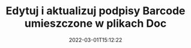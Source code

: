 ---
############################# Static ############################
layout: "auto-gen-signature"
date: 2022-03-01T15:12:22
draft: false
operation: Update
signaturetype: Barcode
fileformat: Doc
productName: .NET
lang: pl
productCode: net
otherformats: pdf doc docx docm dot dotm dotx odt ott rtf xls xlsx xlsm xlsb csv ods ots xltx xltm ppt pptx pps ppsx odp otp potx potm pptm ppsm
breadcrumb: Put Barcode signature on Doc for C#

############################# Head ############################
head_title: "Zaktualizuj podpisy Barcode umieszczone w plikach Doc za pomocą C#"
head_description: "Użyj prostego i łatwego do zrozumienia kodu .NET do aktualizacji podpisów Barcode w podpisanych dokumentach Doc."

############################# Header ############################
title: "Edytuj i aktualizuj podpisy Barcode umieszczone w plikach Doc"
description: "Interfejs API dla .NET zapewnia funkcjonalność aktualizacji podpisów Barcode w dokumentach Doc. Zaktualizuj podpisy elektroniczne w swoich dokumentach Doc za pomocą kilku linijek kodu C# szybko i łatwo."
bg_image: "https://cms.admin.containerize.com/templates/aspose/App_Themes/V3/images/bg/header1.png"
bg_overlay: false
button:
    enable: true

############################# SubMenu ############################
submenu:
    enable: true

    left:
        img_alt: "GroupDocs.Signature for .NET"
        image: "https://cms.admin.containerize.com/templates/groupdocs/images/product-logos/90x90-noborder/groupdocs-signature-net.png"
        product: "GroupDocs.Signature"
        platform: ".NET"



############################# About ############################
about:
    enable: true
    title: "Dowiedz się więcej o funkcjach interfejsu API GroupDocs.Signature for .NET"
    content: |
        Funkcjonalność interfejsu API [GroupDocs.Signature for .NET](https://products.groupdocs.com/signature/net/) obejmuje szeroki wybór środków do przetwarzania na żądanie formatów dokumentów przy użyciu podpisów elektronicznych. Obsługiwane jest szerokie spektrum podpisów elektronicznych, takich jak teksty, obrazy, certyfikaty cyfrowe, kody kreskowe, kody QR, pieczątki czy metadane. Klienci mogą dodawać, usuwać, edytować, sprawdzać lub wyszukiwać podpisy cyfrowe w plikach PDF, dokumentach MS Word, skoroszytach MS Excel, prezentacjach MS PowerPoint, plikach Adobe Photoshop i różnych formatach graficznych. Dostępnych jest wiele przydatnych funkcji i ustawień.
    

############################# Steps ############################
steps:
    enable: true
    title_left: "Jak zmienić podpisy Barcode w dokumencie Doc?"
    content_left: |
        [GroupDocs.Signature for .NET](https://products.groupdocs.com/signature/net/) zawiera przydatne funkcje, takie jak aktualizacja podpisów Barcode umieszczonych w dokumentach Doc. Umożliwia zmianę funkcji podpisów bez dodatkowego kodu.
        
        * Na początek utwórz obiekt Signature przekazujący jako ścieżkę parametru konstruktora do dokumentu, który ma zostać zaktualizowany.
        * Następnie utwórz instancję odpowiedniego konkretnego obiektu podpisu i ustaw jego identyfikator oraz właściwości, które należy zmienić.
        * Na koniec wywołaj metodę Update Signature, przekazując konkretny obiekt podpisu.
        * Przeprowadź aktualizację wyników do Twojego powiadomienia.

    title_right: "wymagania systemowe"
    content_right: |
        GroupDocs.Signature for .NET są obsługiwane na wszystkich głównych platformach i systemach operacyjnych. Przed wykonaniem poniższego kodu upewnij się, że masz zainstalowane w systemie następujące wymagania wstępne.

        * Systemy operacyjne: Microsoft Windows, Linux, MacOS
        * Środowiska programistyczne: Microsoft Visual Studio, Xamarin, MonoDevelop
        * Frameworks: .NET Framework, .NET Standard, .NET Core, Mono
        * Pobierz najnowszą wersję GroupDocs.Signature for .NET z [Nuget](https://www.nuget.org/packages/groupdocs.signature)
         
    code: |
        ```csharp    
                
        // Set up input Doc file
        string filePath = "input.doc";

        // Instantiate Signature for input file
        using (GroupDocs.Signature.Signature signature = new GroupDocs.Signature.Signature(filePath))
        {
                // Id of signature which is supposed to be updated
                // such Id might be got as a result of search operation
                string id = "07f83369-318b-41ad-a843-732417b912c2";

                // provide signature features to update
                // set up particular signature id
                BarcodeSignature signatureToUpdate = new BarcodeSignature(id)
                {
                    // specify signature width
                    Width = 300,
                    // specify signature height
                    Height = 50,
                    // set left position
                    Left = 80,
                    // set top position
                    Top = 100
                };

                // update signature
                bool updateResult = signature.Update(signatureToUpdate);

                // process updation result
                if (updateResult)
                {
                    Console.WriteLine("Signature was updated successfully!");
                }
        }
        ```

############################# Demos ############################
demos:
    enable: true
    title: "Aktualizacja podpisów Barcode na stronach dokumentu - Demo na żywo"
    content: |
       Edytuj różne podpisy elektroniczne dokumentu Doc już teraz, odwiedzając witrynę [GroupDocs.Signature App](https://products.groupdocs.app/signature/family).          

############################# More Formats ############################
more_formats:
    enable: true
    title: "Zaktualizuj różne podpisy Barcode przez C#"
    content: |
        "Edycja podpisów cyfrowych, które są umieszczane w różnych formatach dokumentów. Zaktualizuj dane podpisów bez dodatkowego kodu."
    format: 
       
       
back_to_top:
    enable: true
---